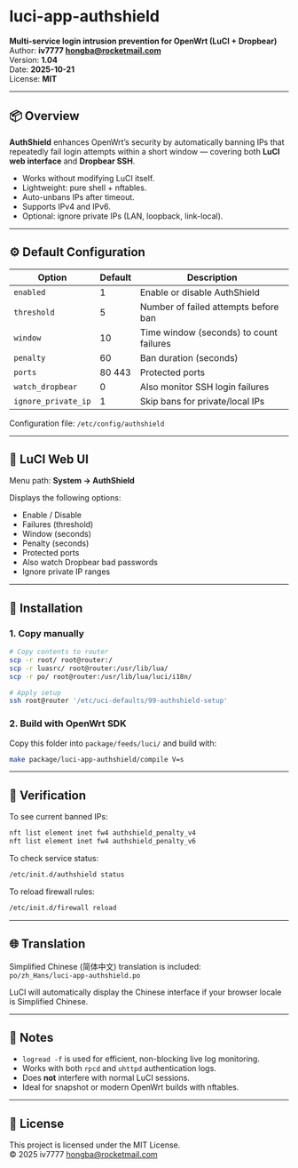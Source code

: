 # luci-app-authshield

**Multi-service login intrusion prevention for OpenWrt (LuCI + Dropbear)**  
Author: **iv7777 <hongba@rocketmail.com>**  
Version: **1.04**  
Date: **2025-10-21**  
License: **MIT**

---

## 📦 Overview

**AuthShield** enhances OpenWrt’s security by automatically banning IPs that repeatedly fail login attempts within a short window — covering both **LuCI web interface** and **Dropbear SSH**.

- Works without modifying LuCI itself.
- Lightweight: pure shell + nftables.
- Auto-unbans IPs after timeout.
- Supports IPv4 and IPv6.
- Optional: ignore private IPs (LAN, loopback, link-local).

---

## ⚙️ Default Configuration

| Option | Default | Description |
|--------|----------|-------------|
| `enabled` | 1 | Enable or disable AuthShield |
| `threshold` | 5 | Number of failed attempts before ban |
| `window` | 10 | Time window (seconds) to count failures |
| `penalty` | 60 | Ban duration (seconds) |
| `ports` | 80 443 | Protected ports |
| `watch_dropbear` | 0 | Also monitor SSH login failures |
| `ignore_private_ip` | 1 | Skip bans for private/local IPs |

Configuration file: `/etc/config/authshield`

---

## 🧩 LuCI Web UI

Menu path: **System → AuthShield**  

Displays the following options:

- Enable / Disable
- Failures (threshold)
- Window (seconds)
- Penalty (seconds)
- Protected ports
- Also watch Dropbear bad passwords
- Ignore private IP ranges

---

## 🔧 Installation

### 1. Copy manually
```bash
# Copy contents to router
scp -r root/ root@router:/
scp -r luasrc/ root@router:/usr/lib/lua/
scp -r po/ root@router:/usr/lib/lua/luci/i18n/

# Apply setup
ssh root@router '/etc/uci-defaults/99-authshield-setup'
```

### 2. Build with OpenWrt SDK
Copy this folder into `package/feeds/luci/` and build with:
```bash
make package/luci-app-authshield/compile V=s
```

---

## 🧠 Verification

To see current banned IPs:
```bash
nft list element inet fw4 authshield_penalty_v4
nft list element inet fw4 authshield_penalty_v6
```

To check service status:
```bash
/etc/init.d/authshield status
```

To reload firewall rules:
```bash
/etc/init.d/firewall reload
```

---

## 🌐 Translation

Simplified Chinese (简体中文) translation is included:  
`po/zh_Hans/luci-app-authshield.po`

LuCI will automatically display the Chinese interface if your browser locale is Simplified Chinese.

---

## 🧱 Notes

- `logread -f` is used for efficient, non-blocking live log monitoring.
- Works with both `rpcd` and `uhttpd` authentication logs.
- Does **not** interfere with normal LuCI sessions.
- Ideal for snapshot or modern OpenWrt builds with nftables.

---

## 📜 License

This project is licensed under the MIT License.  
© 2025 iv7777 <hongba@rocketmail.com>

